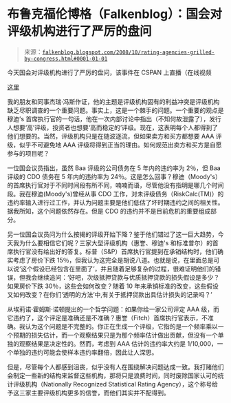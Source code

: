 <!--yml

类别：未分类

日期：2024-05-12 22:52:09

-->

# 布鲁克福伦博格（Falkenblog）：国会对评级机构进行了严厉的盘问

> 来源：[`falkenblog.blogspot.com/2008/10/rating-agencies-grilled-by-congress.html#0001-01-01`](http://falkenblog.blogspot.com/2008/10/rating-agencies-grilled-by-congress.html#0001-01-01)

今天国会对评级机构进行了严厉的盘问，该事件在 CSPAN 上直播（在线视频

[这里](http://oversight.house.gov/story.asp?ID=2258)

我的朋友和同事杰瑞·冯斯作证，他的主题是评级机构固有的利益冲突是评级机构缺乏尽职调查的一个重要问题。事实上，这是一个棘手的问题。一个重要的观点是穆迪’s 首席执行官的一句话，他在一次内部讨论中指出（不知何故泄露了），发行人想要‘高’评级，投资者也想要‘高而稳定的’评级。现在，这表明每个人都得到了他们想要的。当然，评级机构只是在随波逐流，但如果卖方和买方都想要 AAA 评级，似乎不可避免地 AAA 评级将得到正当的理由。如何规范出卖方和买方是自愿参与的项目呢？

一位国会议员指出，虽然 Baa 评级的公司债务在 5 年内的违约率为 2％，但 Baa 评级的 CDO 债务在 5 年内的违约率为 24％。这是怎么回事？穆迪（Moody's）的首席执行官对于不同时间段有所不同，喃喃而语，尽管他没有指明是哪几个时间段。我在穆迪(Moody's)曾经从事 CDO 工作，对未评级债务（RiskCalc(TM)）的违约率输入进行过工作，并认为问题主要是他们低估了坏时期违约之间的相关性。据我所知，这个问题依然存在。但是 CDO 的违约并不是目前危机的重要组成部分。

另一位国会议员问为什么按揭的评级开始下降？鉴于他们错过了这一巨大趋势，今天我为什么要相信它们呢？三家大型评级机构（惠誉、穆迪's 和标准普尔）的首席执行官没有给出好的答复。标普（S&P）首席执行官提到在承销结构时，他们确实考虑了房价下跌 15％，但我认为这完全是胡说八道。也就是说，在里面总是可以说‘这个假设已经包含在里面了’，并且随着足够复杂的过程，很难证明他们的错误，但我会继续追问：‘好吧，次级抵押贷款与优质抵押贷款的损失假设是多少？如果房价下跌 30％，这些会如何改变？随着 10 年来承销标准的改变，这些假设又如何改变？在你们‘透明的方法’中,有关于抵押贷款出具估计损失的记录吗？’

从埃莉诺·霍姆斯·诺顿提出的一个哲学问题：如果你给一家公司评定 AAA 级，而它违约了，这个评定是准确还是不准确？惠誉（Fitch）首席执行官表示，不准确。我认为这个问题是不完整的。你正在生成一个评级，它指的是一个频率乘以一个预期的损失估计，而一个观察结果只是为那个频率估计做出贡献，但没有一个单独的观察结果是决定性的。然而，考虑到 AAA 估计的违约率大约是 1/10,000，一个单独的违约可能会使样本违约率翻倍，因此让人深思。

但是，尽管每个人都感到沮丧，似乎没有人在围绕解决问题达成一致。我打赌他们会制定一些新的结构来监督这些机构，那将只是浪费时间，同时废除国家认可的统计评级机构（Nationally Recognized Statistical Rating Agency），这个称号给予这三家主要评级机构更多的信誉，而他们其实并不配得到。
